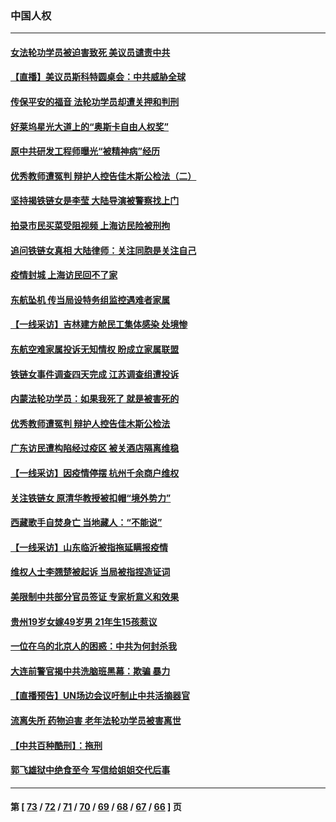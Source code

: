 ### 中国人权
---
#### [女法轮功学员被迫害致死 美议员谴责中共](../../pages/ncid278/n13682069.md) 
#### [【直播】美议员斯科特圆桌会：中共威胁全球](../../pages/ncid278/n13681321.md) 
#### [传保平安的福音 法轮功学员却遭关押和判刑](../../pages/ncid278/n13678842.md) 
#### [好莱坞星光大道上的“奥斯卡自由人权奖”](../../pages/ncid278/n13679514.md) 
#### [原中共研发工程师曝光“被精神病”经历](../../pages/ncid278/n13676773.md) 
#### [优秀教师遭冤判 辩护人控告佳木斯公检法（二）](../../pages/ncid278/n13672516.md) 
#### [坚持揭铁链女是李莹 大陆导演被警察找上门](../../pages/ncid278/n13677560.md) 
#### [拍录市民买菜受阻视频 上海访民险被刑拘](../../pages/ncid278/n13676301.md) 
#### [追问铁链女真相 大陆律师：关注同胞是关注自己](../../pages/ncid278/n13675631.md) 
#### [疫情封城 上海访民回不了家](../../pages/ncid278/n13675064.md) 
#### [东航坠机 传当局设特务组监控遇难者家属](../../pages/ncid278/n13674786.md) 
#### [【一线采访】吉林建方舱民工集体感染 处境惨](../../pages/ncid278/n13674662.md) 
#### [东航空难家属投诉无知情权 盼成立家属联盟](../../pages/ncid278/n13674241.md) 
#### [铁链女事件调查四天完成 江苏调查组遭投诉](../../pages/ncid278/n13673940.md) 
#### [内蒙法轮功学员：如果我死了 就是被害死的](../../pages/ncid278/n13672964.md) 
#### [优秀教师遭冤判 辩护人控告佳木斯公检法](../../pages/ncid278/n13667637.md) 
#### [广东访民遭构陷经过疫区 被关酒店隔离维稳](../../pages/ncid278/n13672042.md) 
#### [【一线采访】因疫情停摆 杭州千余商户维权](../../pages/ncid278/n13669999.md) 
#### [关注铁链女 原清华教授被扣帽“境外势力”](../../pages/ncid278/n13667335.md) 
#### [西藏歌手自焚身亡 当地藏人：“不能说”](../../pages/ncid278/n13666484.md) 
#### [【一线采访】山东临沂被指拖延瞒报疫情](../../pages/ncid278/n13664741.md) 
#### [维权人士李翘楚被起诉 当局被指捏造证词](../../pages/ncid278/n13664985.md) 
#### [美限制中共部分官员签证 专家析意义和效果](../../pages/ncid278/n13664581.md) 
#### [贵州19岁女嫁49岁男 21年生15孩惹议](../../pages/ncid278/n13664751.md) 
#### [一位在乌的北京人的困惑：中共为何封杀我](../../pages/ncid278/n13664210.md) 
#### [大连前警官揭中共洗脑班黑幕：欺骗 暴力](../../pages/ncid278/n13662506.md) 
#### [【直播预告】UN场边会议吁制止中共活摘器官](../../pages/ncid278/n13662752.md) 
#### [流离失所 药物迫害 老年法轮功学员被害离世](../../pages/ncid278/n13660094.md) 
#### [【中共百种酷刑】：拖刑](../../pages/ncid278/n13656048.md) 
#### [郭飞雄狱中绝食至今 写信给姐姐交代后事](../../pages/ncid278/n13657825.md) 

---
#### 第 [ [73](./73.md) / [72](./72.md) / [71](./71.md) / [70](./70.md) / [69](./69.md) / [68](./68.md) / [67](./67.md) / [66](./66.md) ] 页

